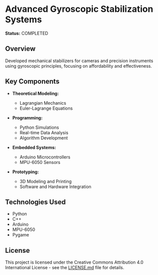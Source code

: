 # Advanced Gyroscopic Stabilization Systems

**Status:** COMPLETED

## Overview

Developed mechanical stabilizers for cameras and precision instruments using gyroscopic principles, focusing on affordability and effectiveness.

## Key Components

- **Theoretical Modeling:**
  - Lagrangian Mechanics
  - Euler-Lagrange Equations

- **Programming:**
  - Python Simulations
  - Real-time Data Analysis
  - Algorithm Development

- **Embedded Systems:**
  - Arduino Microcontrollers
  - MPU-6050 Sensors

- **Prototyping:**
  - 3D Modeling and Printing
  - Software and Hardware Integration

## Technologies Used

- Python
- C++
- Arduino
- MPU-6050
- Pygame

## License

This project is licensed under the Creative Commons Attribution 4.0 International License - see the [LICENSE.md](/Zain_Projects/LICENSE.md) file for details.


